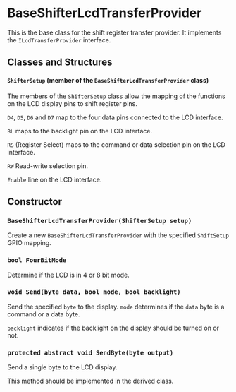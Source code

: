 # BaseShifterLcdTransferProvider

This is the base class for the shift register transfer provider.  It implements the `ILcdTransferProvider` interface.

## Classes and Structures

#### `ShifterSetup` (member of the `BaseShifterLcdTransferProvider` class)

The members of the `ShifterSetup` class allow the mapping of the functions on the LCD display pins to shift register pins.

`D4`, `D5`, `D6` and `D7` map to the four data pins connected to the LCD interface.

`BL` maps to the backlight pin on the LCD interface.

`RS` (Register Select) maps to the command or data selection pin on the LCD interface.

`RW` Read-write selection pin.

`Enable` line on the LCD interface.

## Constructor

### `BaseShifterLcdTransferProvider(ShifterSetup setup)`

Create a new `BaseShifterLcdTransferProvider` with the specified `ShiftSetup` GPIO mapping.

### `bool FourBitMode`

Determine if the LCD is in 4 or 8 bit mode.

### `void Send(byte data, bool mode, bool backlight)`

Send the specified `byte` to the display.  `mode` determines if the `data` byte is a command or a data byte.

`backlight` indicates if the backlight on the display should be turned on or not.

### `protected abstract void SendByte(byte output)`

Send a single byte to the LCD display.

This method should be implemented in the derived class.